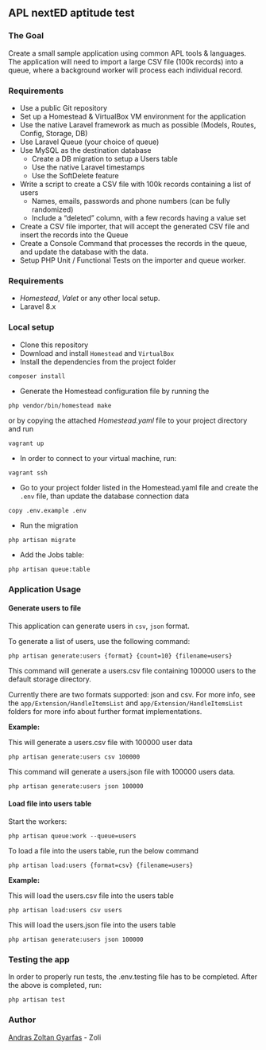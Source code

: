## APL nextED aptitude test


### The Goal 

Create a small sample application using common APL tools & languages. The application will need to import a large CSV file (100k records) into a queue, where a background worker will process each individual record.

### Requirements

- Use a public Git repository
- Set up a Homestead & VirtualBox VM environment for the application
- Use the native Laravel framework as much as possible (Models, Routes, Config, Storage, DB)
- Use Laravel Queue (your choice of queue)
- Use MySQL as the destination database
    - Create a DB migration to setup a Users table
    - Use the native Laravel timestamps
    - Use the SoftDelete feature
- Write a script to create a CSV file with 100k records containing a list of users
    - Names, emails, passwords and phone numbers (can be fully randomized)
    - Include a “deleted” column, with a few records having a value set
- Create a CSV file importer, that will accept the generated CSV file and insert the records into the Queue
- Create a Console Command that processes the records in the queue, and update the  database with the data.
- Setup PHP Unit / Functional Tests on the importer and queue worker.

### Requirements
- _Homestead_, _Valet_ or any other local setup.
- Laravel 8.x

### Local setup 
- Clone this repository
- Download and install `Homestead` and `VirtualBox`
- Install the dependencies from the project folder 

```
composer install
```

- Generate the Homestead configuration file by running the 

```
php vendor/bin/homestead make
```

or by copying the attached _Homestead.yaml_ file to your project directory and run 

```
vagrant up
```

- In order to connect to your virtual machine, run:

```
vagrant ssh
```
- Go to your project folder listed in the Homestead.yaml file and create the `.env` file, than update the database connection data

```
copy .env.example .env
```

- Run the migration

```
php artisan migrate
```

- Add the Jobs table:

```
php artisan queue:table
```

### Application Usage

#### Generate users to file

This application can generate users in `csv`, `json` format.

To generate a list of users, use the following command:

```
php artisan generate:users {format} {count=10} {filename=users}
```

This command will generate a users.csv file containing 100000 users to the default storage directory.

Currently there are two formats supported: json and csv. For more info, see the `app/Extension/HandleItemsList` and `app/Extension/HandleItemsList` folders for more info about further format implementations. 

__Example:__

This will generate a users.csv file with 100000 user data
```
php artisan generate:users csv 100000

```
This command will generate a users.json file with 100000 users data.
```
php artisan generate:users json 100000

```


#### Load file into users table

Start the workers:

```
php artisan queue:work --queue=users
``` 

To load a file into the users table, run the below command

```
php artisan load:users {format=csv} {filename=users}
```
__Example:__

This will load the users.csv file into the users table
```
php artisan load:users csv users

```
This will load the users.json file into the users table
```
php artisan generate:users json 100000

```

### Testing the app

In order to properly run tests, the .env.testing file has to be completed.
After the above is completed, run:

```
php artisan test
```

### Author

[Andras Zoltan Gyarfas](https://github.com/azolee) - Zoli